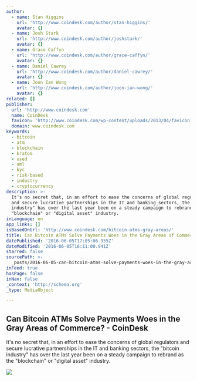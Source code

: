 ```yaml
---
author:
  - name: Stan Higgins
    url: 'http://www.coindesk.com/author/stan-higgins/'
    avatar: {}
  - name: Josh Stark
    url: 'http://www.coindesk.com/author/joshstark/'
    avatar: {}
  - name: Grace Caffyn
    url: 'http://www.coindesk.com/author/grace-caffyn/'
    avatar: {}
  - name: Daniel Cawrey
    url: 'http://www.coindesk.com/author/daniel-cawrey/'
    avatar: {}
  - name: Joon Ian Wong
    url: 'http://www.coindesk.com/author/joon-ian-wong/'
    avatar: {}
related: []
publisher:
  url: 'http://www.coindesk.com'
  name: CoinDesk
  favicon: 'http://www.coindesk.com/wp-content/uploads/2013/04/favicon1.ico?7fca2f'
  domain: www.coindesk.com
keywords:
  - bitcoin
  - atm
  - blockchain
  - kratom
  - used
  - aml
  - kyc
  - risk-based
  - industry
  - cryptocurrency
description: >-
  It's no secret that, in an effort to ease the concerns of global regulators
  and secure lucrative partnerships in the IT and banking sectors, the "bitcoin
  industry" has over the last year been on a steady campaign to rebrand as the
  "blockchain" or "digital asset" industry.
inLanguage: en
app_links: []
isBasedOnUrl: 'http://www.coindesk.com/bitcoin-atms-gray-areas/'
title: Can Bitcoin ATMs Solve Payments Woes in the Gray Areas of Commerce? - CoinDesk
datePublished: '2016-06-05T17:05:06.955Z'
dateModified: '2016-06-05T16:11:00.941Z'
starred: false
sourcePath: >-
  _posts/2016-06-05-can-bitcoin-atms-solve-payments-woes-in-the-gray-areas-of-co.md
inFeed: true
hasPage: false
inNav: false
_context: 'http://schema.org'
_type: MediaObject

---
```

<article style=""><h1>Can Bitcoin ATMs Solve Payments Woes in the Gray Areas of Commerce? - CoinDesk</h1><p>It's no secret that, in an effort to ease the concerns of global regulators and secure lucrative partnerships in the IT and banking sectors, the "bitcoin industry" has over the last year been on a steady campaign to rebrand as the "blockchain" or "digital asset" industry.</p><img src="http://media.coindesk.com/2016/06/ATM-1.jpg" /></article>
